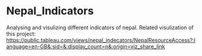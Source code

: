 ﻿# Nepal_Indicators

 Analysing and visulizing different indicators of nepal.
 Related visulization of this project: https://public.tableau.com/views/nepal_indecators/NepalResourceAccess?:language=en-GB&:sid=&:display_count=n&:origin=viz_share_link
 
